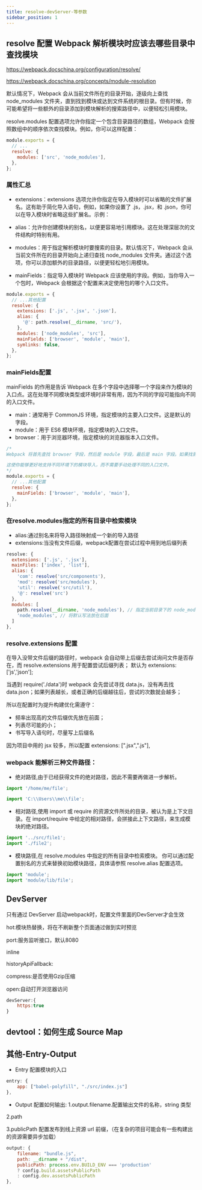 ```yaml
---
title: resolve-devServer-等参数
sidebar_position: 1
---
```


## resolve 配置 Webpack 解析模块时应该去哪些目录中查找模块
https://webpack.docschina.org/configuration/resolve/

https://webpack.docschina.org/concepts/module-resolution

默认情况下，Webpack 会从当前文件所在的目录开始，逐级向上查找 node_modules 文件夹，直到找到模块或达到文件系统的根目录。但有时候，你可能希望将一些额外的目录添加到模块解析的搜索路径中，以便轻松引用模块。

resolve.modules 配置选项允许你指定一个包含目录路径的数组，Webpack 会按照数组中的顺序依次查找模块。例如，你可以这样配置：
```js
module.exports = {
  // ...
  resolve: {
    modules: ['src', 'node_modules'],
  },
};
```

### 属性汇总
* extensions：extensions 选项允许你指定在导入模块时可以省略的文件扩展名。这有助于简化导入语句，例如，如果你设置了 .js，.jsx，和 .json，你可以在导入模块时省略这些扩展名。示例：

* alias：允许你创建模块的别名，以便更容易地引用模块。这在处理深层次的文件结构时特别有用。

* modules：用于指定解析模块时要搜索的目录。默认情况下，Webpack 会从当前文件所在的目录开始向上递归查找 node_modules 文件夹。通过这个选项，你可以添加额外的目录路径，以便更轻松地引用模块。

* mainFields：指定导入模块时 Webpack 应该使用的字段。例如，当你导入一个包时，Webpack 会根据这个配置来决定使用包的哪个入口文件。

```js
module.exports = {
  // ...其他配置
  resolve: {
    extensions: ['.js', '.jsx', '.json'],
    alias: {
      '@': path.resolve(__dirname, 'src/'),
    },
    modules: ['node_modules', 'src'],
    mainFields: ['browser', 'module', 'main'],
    symlinks: false,
  },
};
```

### mainFields配置
mainFields 的作用是告诉 Webpack 在多个字段中选择哪一个字段来作为模块的入口点。这在处理不同模块类型或环境时非常有用，因为不同的字段可能指向不同的入口文件。
* main：通常用于 CommonJS 环境，指定模块的主要入口文件。这是默认的字段。
* module：用于 ES6 模块环境，指定模块的入口文件。
* browser：用于浏览器环境，指定模块的浏览器版本入口文件。
```js
/*
Webpack 将首先查找 browser 字段，然后是 module 字段，最后是 main 字段。如果找到了一个字段对应的入口文件，Webpack 将使用该字段的入口文件来解析模块。

这使你能够更好地支持不同环境下的模块导入，而不需要手动处理不同的入口文件。
*/
module.exports = {
  // ...其他配置
  resolve: {
    mainFields: ['browser', 'module', 'main'],
  },
};
```

### 在resolve.modules指定的所有目录中检索模块
* alias:通过别名来将导入路径映射成一个新的导入路径
* extensions:当没有文件后缀，webpack配置在尝试过程中用到地后缀列表

```js
resolve: {
  extensions: ['.js', '.jsx'],
  mainFiles: ['index', 'list'],
  alias: {
    'com': resolve('src/components'),
    'mod': resolve('src/modules'),
    'util': resolve('src/util'),
    '@': resolve('src')
  },
  modules: [
    path.resolve(__dirname, 'node_modules'), // 指定当前目录下的 node_modules 优先查找
    'node_modules', // 将默认写法放在后面
  ]
},
```

### resolve.extensions 配置
在导入没带文件后缀的路径时，webpack 会自动带上后缀去尝试询问文件是否存在，而 resolve.extensions 用于配置尝试后缀列表；
默认为 extensions:['js','json'];

当遇到 require('./data')时 webpack 会先尝试寻找 data.js，没有再去找 data.json；如果列表越长，或者正确的后缀越往后，尝试的次数就会越多；

所以在配置时为提升构建优化需遵守：

- 频率出现高的文件后缀优先放在前面；
- 列表尽可能的小；
- 书写导入语句时，尽量写上后缀名

因为项目中用的 jsx 较多，所以配置 extensions: [".jsx",".js"],

### webpack 能解析三种文件路径：
* 绝对路径,由于已经获得文件的绝对路径，因此不需要再做进一步解析。
```js
import '/home/me/file';

import 'C:\\Users\\me\\file';
```

* 相对路径,使用 import 或 require 的资源文件所处的目录，被认为是上下文目录。在 import/require 中给定的相对路径，会拼接此上下文路径，来生成模块的绝对路径。
```js
import '../src/file1';
import './file2';
```

* 模块路径,在 resolve.modules 中指定的所有目录中检索模块。 你可以通过配置别名的方式来替换初始模块路径，具体请参照 resolve.alias 配置选项。
```js
import 'module';
import 'module/lib/file';
```

## DevServer
只有通过 DevServer 启动webpack时，配置文件里面的DevServer才会生效

hot:模块热替换，将在不刷新整个页面通过做到实时预览

port:服务监听接口，默认8080

inline

historyApiFallback:

compress:是否使用Gzip压缩

open:自动打开浏览器访问

```js
devServer:{
	https:true
}
```

## devtool：如何生成 Source Map

## 其他-Entry-Output
* Entry 配置模块的入口
```js
entry: {
    app: ["babel-polyfill", "./src/index.js"]
},
```

* Output 配置如何输出:
1.output.filename.配置输出文件的名称，string 类型

2.path

3.publicPath 配置发布到线上资源 url 前缀，（在复杂的项目可能会有一些构建出的资源需要异步加载）
```js
output: {
    filename: "bundle.js",
    path: __dirname + "/dist",
    publicPath: process.env.BUILD_ENV === 'production'
    ? config.build.assetsPublicPath
    : config.dev.assetsPublicPath
},
```